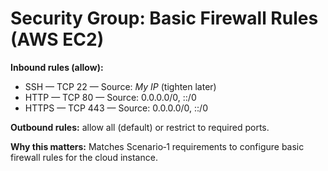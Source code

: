 # Security Group: Basic Firewall Rules (AWS EC2)

**Inbound rules (allow):**
- SSH — TCP 22 — Source: *My IP* (tighten later)
- HTTP — TCP 80 — Source: 0.0.0.0/0, ::/0
- HTTPS — TCP 443 — Source: 0.0.0.0/0, ::/0

**Outbound rules:** allow all (default) or restrict to required ports.

**Why this matters:** Matches Scenario‑1 requirements to configure basic firewall rules for the cloud instance.
